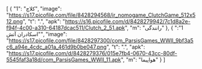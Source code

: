 [
  {
    "1": "کلاچ",
    "image": "https://s17.picofile.com/file/8428294568/ir_nomogame_ClutchGame_512x512.png",
    "t": ".",
    "apk": "https://s16.picofile.com/d/8428279942/7c1d8a2e-f94f-4c00-a310-64187dcac511/Clutch_2_51.apk",
    "m": "رانندگی"
  },
  {
    "1": "اسکادران آتش",
    "image": "https://s17.picofile.com/file/8428297300/com_ParsisGames_WWII_9bf3a5c6_a94e_4cdc_a01a_461d9b0be047.png",
    "t": ".",
    "apk": "https://s17.picofile.com/d/8428279376/015e7fb4-0670-43cc-80df-5545faf3a18d/com_ParsisGames_WWII_11.apk",
    "m": "هواپیما"
  }
]
